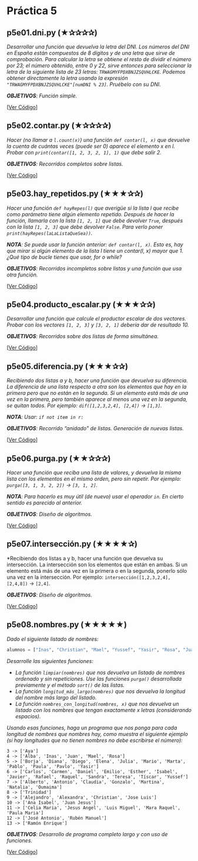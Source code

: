 # Práctica 5

## p5e01.dni.py (★✰✰✰✰) 
*Desarrollar una función que devuelva la letra del DNI. Los números del DNI en España están compuestos de 8 dígitos y de una letra que sirve de comprobación. Para calcular la letra se obtiene el resto de dividir el número por 23; el número obtenido, entre 0 y 22, sirve entonces para seleccionar la letra de la siguiente lista de 23 letras: `TRWAGMYFPDXBNJZSQVHLCKE`. Podemos obtener directamente la letra usando la expresión `"TRWAGMYFPDXBNJZSQVHLCKE"[numDNI % 23]`. Pruébelo con su DNI.*

*__OBJETIVOS__: Función simple.*

[[Ver Código](códigos/p5e01.dni.py)]

## p5e02.contar.py (★✰✰✰✰) 
*Hacer (no llamar a `l.count(x)`) una función `def contar(l, x)` que devuelve la cuenta de cuántas veces (puede ser 0) aparece el elemento x en l. Probar con `print(contar([1, 2, 3, 2, 1], 1)` que debe salir 2.* 

*__OBJETIVOS__: Recorridos completos sobre listas.*

[[Ver Código](códigos/p5e02.contar.py)]

## p5e03.hay_repetidos.py (★★★✰✰) 
*Hacer una función `def hayRepes(l)` que averigüe si la lista l que recibe como parámetro tiene algún elemento repetido. Después de hacer la función, llamarla con la lista `[1, 2, 1]` que debe devolver `True`, después con la lista `[1, 2, 3]` que debe devolver `False`. Para verlo poner `print(hayRepes(laLaListaQueSea))`.*

*__NOTA__: Se puede usar la función anterior: `def contar(l, x)`. Esto es, hay que mirar si algún elemento de la lista l tiene un contar(l, x) mayor que 1. ¿Qué tipo de bucle tienes que usar, for o while?*

*__OBJETIVOS__: Recorridos incompletos sobre listas y una función que usa otra función.*

[[Ver Código](códigos/p5e03.hay_repetidos.py)]

## p5e04.producto_escalar.py (★★★✰✰) 
*Desarrollar una función que calcule el productor escalar de dos vectores. Probar con los vectores `[1, 2, 3]` y `[3, 2, 1]` debería dar de resultado 10.*

*__OBJETIVOS__: Recorridos sobre dos listas de forma simultánea.*

[[Ver Código](códigos/p5e04.producto_escalar.py)]

## p5e05.diferencia.py (★★★✰✰) 
*Recibiendo dos listas a y b, hacer una función que devuelva su diferencia. La diferencia de una lista respecto a otra son los elementos que hay en la primera pero que no están en la segunda. Si un elemento está más de una vez en la primera, pero también aparece al menos una vez en la segunda, se quitan todos. Por ejemplo: `dif([1,2,3,2,4], [2,4])` → `[1,3]`.*

*__NOTA__: Usar: `if not item in r:`*

*__OBJETIVOS__: Recorrido “anidado” de listas. Generación de nuevas listas.*

[[Ver Código](códigos/p5e05.diferencia.py)]

## p5e06.purga.py (★★✰✰✰) 
*Hacer una función que reciba una lista de valores, y devuelva la misma lista con los elementos en el mismo orden, pero sin repetir. Por ejemplo: `purga([3, 1, 3, 2, 2])` → `[3, 1, 2]`.*

*__NOTA__: Para hacerlo es muy útil (de nuevo) usar el operador `in`. En cierto sentido es parecido al anterior.*

*__OBJETIVOS__: Diseño de algoritmos.*

[[Ver Código](códigos/p5e06.purga_.py)]

## p5e07.intersección.py (★★★★✰) 

*Recibiendo dos listas a y b, hacer una función que devuelva su intersección. La intersección son los elementos que están en ambas. Si un elemento está más de una vez en la primera o en la segunda, ponerlo sólo una vez en la intersección. Por ejemplo: `intersección([1,2,3,2,4], [2,4,8])` → `[2,4]`.

*__OBJETIVOS__: Diseño de algoritmos.*

[[Ver Código](códigos/p5e07.intersección_.py)]

## p5e08.nombres.py (★★★★★) 
*Dado el siguiente listado de nombres:*
```python
alumnos = ["Inas", "Christian", "Mael", "Yussef", "Yasir", "Rosa", "Juan", "Marta", "Martina", "Javier", "Marta", "Julia", "Alejandro", "Jose Luis", "Antonio", "Juan", "Mara Raquel", "Diego", "Daniel", "Claudia", "Pablo", "Esther", "Tíscar", "Oumaima", "Carlos", "Paula", "Celia Maria", "Alejandro", "Paula Maria", "Raquel", "Gonzalo", "Carlos", "Aya", "Alberto", "José Antonio", "Ana Isabel", "Elena", "Isabel", "Antonio", "Luis Miguel", "Mario", "Mario", "Borja", "Juan", "Natalia", "Diana", "Marta", "Rubén Manuel", "Carmen", "Alexandra", "Sandra", "Rafael", "Trinidad", "Juan Jesus", "Claudia", "Emilio", "Pavlo", "Alejandro", "Alba", "Ramón Enrique", "Teresa", "Jesus Angel"]
```
*Desarrolle las siguientes funciones:*
* *La función `limpiar(nombres)` que nos devuelva un listado de nombres ordenado y sin repeticiones. Use las funciones `purga()` desarrollada previamente y el método `sort()` de las listas.*
* *La función `longitud_más_largo(nombres)` que nos devuelva la longitud del nombre más largo del listado.*
* *La función `nombres_con_longitud(nombres, x)` que nos devuelva un listado con los nombres que tengan exactamente x letras (considerando espacios).*

*Usando esas funciones, haga un programa que nos ponga para cada longitud de nombres que nombres hay, como muestra el siguiente ejemplo (si hay longitudes que no tienen nombres no debe escribirse el número):*
```
3 -> ['Aya']
4 -> ['Alba', 'Inas', 'Juan', 'Mael', 'Rosa']
5 -> ['Borja', 'Diana', 'Diego', 'Elena', 'Julia', 'Mario', 'Marta', 'Pablo', 'Paula', 'Pavlo', 'Yasir']
6 -> ['Carlos', 'Carmen', 'Daniel', 'Emilio', 'Esther', 'Isabel', 'Javier', 'Rafael', 'Raquel', 'Sandra', 'Teresa', 'Tíscar', 'Yussef']
7 -> ['Alberto', 'Antonio', 'Claudia', 'Gonzalo', 'Martina', 'Natalia', 'Oumaima']
8 -> ['Trinidad']
9 -> ['Alejandro', 'Alexandra', 'Christian', 'Jose Luis']
10 -> ['Ana Isabel', 'Juan Jesus']
11 -> ['Celia Maria', 'Jesus Angel', 'Luis Miguel', 'Mara Raquel', 'Paula Maria']
12 -> ['José Antonio', 'Rubén Manuel']
13 -> ['Ramón Enrique']
```
*__OBJETIVOS__: Desarrollo de programa completo largo y con uso de funciones.*

[[Ver Código](códigos/p5e08.nombres_.py)]
